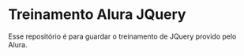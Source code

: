 # Treinamento Alura JQuery

Esse repositório é para guardar o treinamento de JQuery provido pelo Alura.
